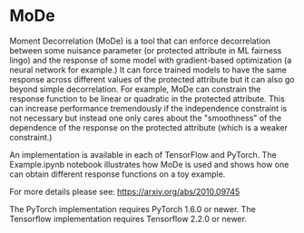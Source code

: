 # MoDe
Moment Decorrelation (MoDe) is a tool that can enforce decorrelation between some nuisance parameter (or protected attribute in ML fairness lingo) and the response of some model with gradient-based optimization (a neural network for example.) It can force trained models to have the same response across different values of the protected attribute but it can also go beyond simple decorrelation. For example, MoDe can constrain the response function to be linear or quadratic in the protected attribute. This can increase performance tremendously if the independence constraint is not necessary but instead one only cares about the "smoothness" of the dependence of the response on the protected attribute (which is a weaker constraint.)

An implementation is available in each of TensorFlow and PyTorch. The Example.ipynb notebook illustrates how MoDe is used and shows how one can obtain different response functions on a toy example.

For more details please see: https://arxiv.org/abs/2010.09745

The PyTorch implementation requires PyTorch 1.6.0 or newer. 
The Tensorflow implementation requires Tensorflow 2.2.0 or newer. 
